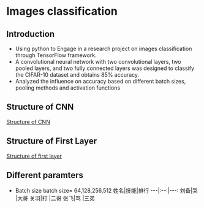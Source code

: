 # Images classification
## Introduction
- Using python to Engage in a research project on images classification through TensorFlow framework.
- A convolutional neural network with two convolutional layers, two pooled layers, and two fully connected layers was designed to classify the CIFAR-10 dataset and obtains 85% accuracy.
- Analyzed the influence on accuracy based on different batch sizes, pooling methods and activation functions
## Structure of CNN
[Structure of CNN](https://github.com/neollen/Images-classification/blob/master/Structure%20of%20CNN.png)
## Structure of First Layer
[Structure of first layer](https://github.com/neollen/Images-classification/blob/master/structure%20of%20first%20layer.png)
## Different paramters 
- Batch size
 batch size= 64,128,256,512
 姓名|技能|排行
 ---|:--:|---:
 刘备|哭 |大哥
 关羽|打 |二哥
 张飞|骂 |三弟
 
